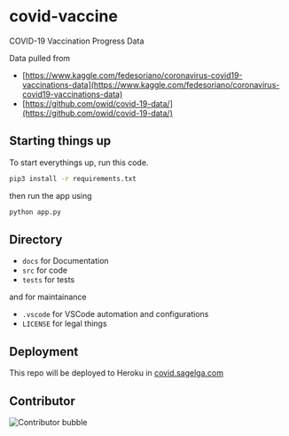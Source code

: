 # covid-vaccine
COVID-19 Vaccination Progress Data

Data pulled from
- [https://www.kaggle.com/fedesoriano/coronavirus-covid19-vaccinations-data](https://www.kaggle.com/fedesoriano/coronavirus-covid19-vaccinations-data)
- [https://github.com/owid/covid-19-data/](https://github.com/owid/covid-19-data/)

## Starting things up
To start everythings up, run this code.
``` bash
pip3 install -r requirements.txt
```
then run the app using
``` bash
python app.py
```

## Directory
- `docs` for Documentation
- `src` for code
- `tests` for tests

and for maintainance
- `.vscode` for VSCode automation and configurations
- `LICENSE` for legal things

## Deployment
This repo will be deployed to Heroku in [covid.sagelga.com](https://covid.sagelga.com)

## Contributor
![Contributor bubble](https://contrib.rocks/image?repo=sagelga/covid-vaccine)
